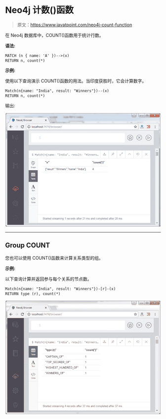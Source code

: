 # Neo4j 计数()函数

> 原文：<https://www.javatpoint.com/neo4j-count-function>

在 Neo4j 数据库中，COUNT()函数用于统计行数。

**语法:**

```
MATCH (n { name: 'A' })-->(x) 
RETURN n, count(*) 

```

**示例:**

使用以下查询演示 COUNT()函数的用法。当印度获胜时，它会计算数字。

```
Match(n{name: "India", result: "Winners"})--(x)  
RETURN n, count(*) 

```

输出:

![Neo4j Count function 1](img/688c64be8dc4e86aaa2edeadfde8a00e.png)

* * *

## Group COUNT

您也可以使用 COUNT()函数来计算关系类型的组。

**示例:**

以下查询计算并返回参与每个关系的节点数。

```
Match(n{name: "India", result: "Winners"})-[r]-(x)  
RETURN type (r), count(*) 

```

![Neo4j Count function 2](img/ae54eb8150e5211862e51ee9de89cfd6.png)